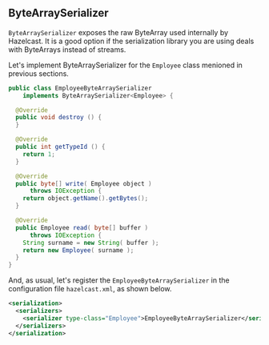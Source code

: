 


## ByteArraySerializer

`ByteArraySerializer` exposes the raw ByteArray used internally by Hazelcast. It is a good option if the serialization library you are using deals with ByteArrays instead of streams.

Let's implement ByteArraySerializer for the `Employee` class menioned in previous sections.

```java
public class EmployeeByteArraySerializer
    implements ByteArraySerializer<Employee> {

  @Override
  public void destroy () { 
  }

  @Override
  public int getTypeId () {
    return 1; 
  }

  @Override
  public byte[] write( Employee object )
      throws IOException { 
    return object.getName().getBytes();
  }

  @Override
  public Employee read( byte[] buffer ) 
      throws IOException { 
    String surname = new String( buffer );
    return new Employee( surname );
  }
}
```

And, as usual, let's register the `EmployeeByteArraySerializer` in the configuration file `hazelcast.xml`, as shown below.

```xml
<serialization>
  <serializers>
    <serializer type-class="Employee">EmployeeByteArraySerializer</serializer>
  </serializers>
</serialization>
```

<br></br>